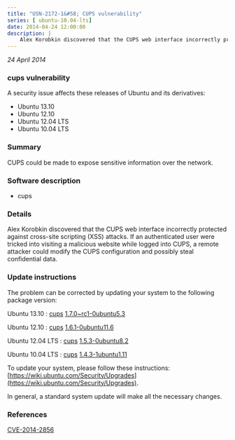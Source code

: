 ```yaml
---
title: "USN-2172-1&#58; CUPS vulnerability"
series: [ ubuntu-10.04-lts]
date: 2014-04-24 12:00:00
description: |
    Alex Korobkin discovered that the CUPS web interface incorrectly protected against cross-site scripting (XSS) attacks. If an authenticated user were tricked into visiting a malicious website while logged into CUPS, a remote attacker could modify the CUPS configuration and possibly steal confidential data. 
--- 
```

 
 

*24 April 2014*

### cups vulnerability

A security issue affects these releases of Ubuntu and its derivatives:

* Ubuntu 13.10
* Ubuntu 12.10
* Ubuntu 12.04 LTS
* Ubuntu 10.04 LTS

### Summary

CUPS could be made to expose sensitive information over the network. 

### Software description

* cups 

### Details

Alex Korobkin discovered that the CUPS web interface incorrectly protected against cross-site scripting (XSS) attacks. If an authenticated user were tricked into visiting a malicious website while logged into CUPS, a remote attacker could modify the CUPS configuration and possibly steal confidential data. 

### Update instructions

The problem can be corrected by updating your system to the following package version:

Ubuntu 13.10
 : [cups](https://launchpad.net/ubuntu/+source/cups) <span> [1.7.0~rc1-0ubuntu5.3](https://launchpad.net/ubuntu/+source/cups/1.7.0~rc1-0ubuntu5.3) </span> 

Ubuntu 12.10
 : [cups](https://launchpad.net/ubuntu/+source/cups) <span> [1.6.1-0ubuntu11.6](https://launchpad.net/ubuntu/+source/cups/1.6.1-0ubuntu11.6) </span> 

Ubuntu 12.04 LTS
 : [cups](https://launchpad.net/ubuntu/+source/cups) <span> [1.5.3-0ubuntu8.2](https://launchpad.net/ubuntu/+source/cups/1.5.3-0ubuntu8.2) </span> 

Ubuntu 10.04 LTS
 : [cups](https://launchpad.net/ubuntu/+source/cups) <span> [1.4.3-1ubuntu1.11](https://launchpad.net/ubuntu/+source/cups/1.4.3-1ubuntu1.11) </span> 

To update your system, please follow these instructions: [https://wiki.ubuntu.com/Security/Upgrades](https://wiki.ubuntu.com/Security/Upgrades).

In general, a standard system update will make all the necessary changes. 

### References

 
 [CVE-2014-2856](http://people.ubuntu.com/~ubuntu-security/cve/CVE-2014-2856)
 

